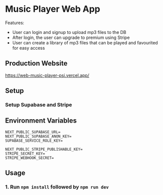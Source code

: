 # Music Player Web App

Features: 
- User can login and signup to upload mp3 files to the DB
- After login, the user can upgrade to premium using Stripe
- User can create a library of mp3 files that can be played and favourited for easy access

## Production Website
https://web-music-player-psi.vercel.app/

## Setup
### Setup Supabase and Stripe

## Environment Variables
```
NEXT_PUBLIC_SUPABASE_URL=
NEXT_PUBLIC_SUPABASE_ANON_KEY=
SUPABASE_SERVICE_ROLE_KEY=

NEXT_PUBLIC_STRIPE_PUBLISHABLE_KEY=
STRIPE_SECRET_KEY=
STRIPE_WEBHOOK_SECRET=
```

## Usage
### 1. Run `npm install` followed by `npm run dev`
